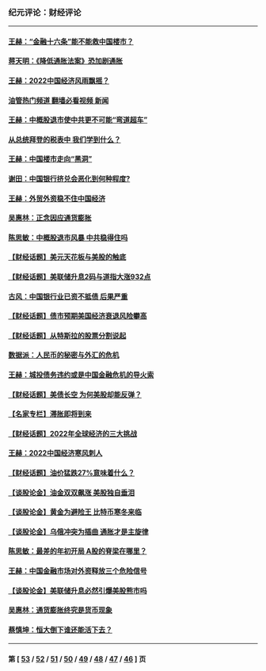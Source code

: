 ### 纪元评论：财经评论
---
#### [王赫：“金融十六条”能不能救中国楼市？](../../pages/nsc1026/n13868431.md?11220330) 
#### [蒋天明：《降低通胀法案》恐加剧通胀](../../pages/nsc1026/n13806996.md?11220330) 
#### [王赫：2022中国经济风雨飘摇？](../../pages/nsc1026/n13803207.md?11220330) 
#### [油管热门频道 翻墙必看视频 新闻](ok?11220330)
#### [王赫：中概股退市使中共更不可能“弯道超车”](../../pages/nsc1026/n13802858.md?11220330) 
#### [从总统拜登的税表中 我们学到什么？](../../pages/nsc1026/n13773081.md?11220330) 
#### [王赫：中国楼市走向“黑洞”](../../pages/nsc1026/n13770647.md?11220330) 
#### [谢田：中国银行挤兑会恶化到何种程度?](../../pages/nsc1026/n13766965.md?11220330) 
#### [王赫：外贸外资稳不住中国经济](../../pages/nsc1026/n13753933.md?11220330) 
#### [吴惠林：正念因应通货膨胀](../../pages/nsc1026/n13750350.md?11220330) 
#### [陈思敏：中概股退市风暴 中共稳得住吗](../../pages/nsc1026/n13738978.md?11220330) 
#### [【财经话题】美元天花板与美股的触底](../../pages/nsc1026/n13736495.md?11220330) 
#### [【财经话题】美联储升息2码与道指大涨932点](../../pages/nsc1026/n13727377.md?11220330) 
#### [古风：中国银行业已资不抵债 后果严重](../../pages/nsc1026/n13726111.md?11220330) 
#### [【财经话题】债市预期美国经济衰退风险攀高](../../pages/nsc1026/n13698043.md?11220330) 
#### [【财经话题】从特斯拉的股票分割说起](../../pages/nsc1026/n13679733.md?11220330) 
#### [数据派：人民币的秘密与外汇的危机](../../pages/nsc1026/n13667092.md?11220330) 
#### [王赫：城投债务违约或是中国金融危机的导火索](../../pages/nsc1026/n13665322.md?11220330) 
#### [【财经话题】美债长空 为何美股却能反弹？](../../pages/nsc1026/n13665895.md?11220330) 
#### [【名家专栏】滞胀即将到来](../../pages/nsc1026/n13658171.md?11220330) 
#### [【财经话题】2022年全球经济的三大挑战](../../pages/nsc1026/n13654423.md?11220330) 
#### [王赫：2022中国经济寒风刺人](../../pages/nsc1026/n13651403.md?11220330) 
#### [【财经话题】油价猛跌27%意味着什么？](../../pages/nsc1026/n13648767.md?11220330) 
#### [【谈股论金】油金双双飙涨 美股独自垂泪](../../pages/nsc1026/n13631742.md?11220330) 
#### [【谈股论金】黄金为避险王 比特币寒冬来临](../../pages/nsc1026/n13600406.md?11220330) 
#### [【谈股论金】乌俄冲突为插曲 通胀才是主旋律](../../pages/nsc1026/n13576797.md?11220330) 
#### [陈思敏：最差的年初开局 A股的脊梁在哪里？](../../pages/nsc1026/n13558359.md?11220330) 
#### [王赫：中国金融市场对外资释放三个危险信号](../../pages/nsc1026/n13546389.md?11220330) 
#### [【谈股论金】美联储升息必然引爆美股熊市吗](../../pages/nsc1026/n13519194.md?11220330) 
#### [吴惠林：通货膨胀终究是货币现象](../../pages/nsc1026/n13512979.md?11220330) 
#### [蔡慎坤：恒大倒下谁还能活下去？](../../pages/nsc1026/n13501831.md?11220330) 

---
#### 第 [ [53](./53.md?11220330) / [52](./52.md?11220330) / [51](./51.md?11220330) / [50](./50.md?11220330) / [49](./49.md?11220330) / [48](./48.md?11220330) / [47](./47.md?11220330) / [46](./46.md?11220330) ] 页
